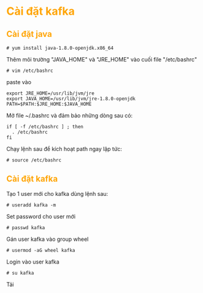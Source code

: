 <h1 style="color:orange">Cài đặt kafka</h1>
<h2 style="color:orange">Cài đặt java</h2>

    # yum install java-1.8.0-openjdk.x86_64
Thêm môi trường "JAVA_HOME" và "JRE_HOME" vào cuối file "/etc/bashrc"

    # vim /etc/bashrc
paste vào

    export JRE_HOME=/usr/lib/jvm/jre
    export JAVA_HOME=/usr/lib/jvm/jre-1.8.0-openjdk
    PATH=$PATH:$JRE_HOME:$JAVA_HOME
Mở file ~/.bashrc và đảm bảo những dòng sau có:

    if [ -f /etc/bashrc ] ; then
      . /etc/bashrc
    fi
Chạy lệnh sau để kích hoạt path ngay lập tức:

    # source /etc/bashrc
<h2 style="color:orange">Cài đặt kafka</h2>
Tạo 1 user mới cho kafka dùng lệnh sau:

    # useradd kafka -m
Set password cho user mới

    # passwd kafka
Gán user kafka vào group wheel

    # usermod -aG wheel kafka
Login vào user kafka

    # su kafka
Tải 